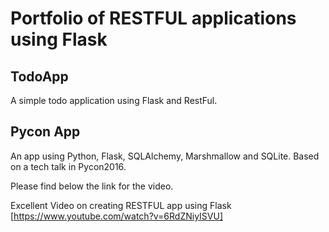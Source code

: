 # Portfolio of RESTFUL applications using Flask

## TodoApp

A simple todo application using Flask and RestFul.

## Pycon App

An app using Python, Flask, SQLAlchemy, Marshmallow and SQLite. Based on a tech talk in Pycon2016.

Please find below the link for the video.

Excellent Video on creating RESTFUL app using Flask [https://www.youtube.com/watch?v=6RdZNiyISVU]
